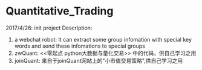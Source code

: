 # Quantitative_Trading
2017/4/26: init project
Description:
1. a webchat robot: It can extract some group infomation with special key words and send these infomations to special groups
2. zwQuant: <<零起点 python大数据与量化交易>> 中的代码，供自己学习之用
3. joinQuant: 来自于joinQuant网站上的"小市值交易策略",供自己学习之用 
